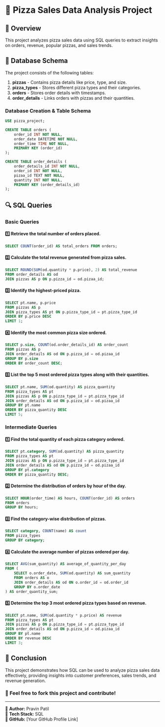 # 🍕 Pizza Sales Data Analysis Project

## 📌 Overview
This project analyzes pizza sales data using SQL queries to extract insights on orders, revenue, popular pizzas, and sales trends.

## 📂 Database Schema
The project consists of the following tables:

1. **pizzas** - Contains pizza details like price, type, and size.
2. **pizza_types** - Stores different pizza types and their categories.
3. **orders** - Stores order details with timestamps.
4. **order_details** - Links orders with pizzas and their quantities.

### **Database Creation & Table Schema**
```sql
USE pizza_project;

CREATE TABLE orders (
    order_id INT NOT NULL,
    order_date DATETIME NOT NULL,
    order_time TIME NOT NULL,
    PRIMARY KEY (order_id)
);

CREATE TABLE order_details (
    order_details_id INT NOT NULL,
    order_id INT NOT NULL,
    pizaa_id TEXT NOT NULL,
    quantity INT NOT NULL,
    PRIMARY KEY (order_details_id)
);
```

## 🔍 SQL Queries

### **Basic Queries**

#### 1️⃣ Retrieve the total number of orders placed.
```sql
SELECT COUNT(order_id) AS total_orders FROM orders;
```

#### 2️⃣ Calculate the total revenue generated from pizza sales.
```sql
SELECT ROUND(SUM(od.quantity * p.price), 2) AS total_revenue
FROM order_details AS od
JOIN pizzas AS p ON p.pizza_id = od.pizaa_id;
```

#### 3️⃣ Identify the highest-priced pizza.
```sql
SELECT pt.name, p.price
FROM pizzas AS p
JOIN pizza_types AS pt ON p.pizza_type_id = pt.pizza_type_id
ORDER BY p.price DESC
LIMIT 1;
```

#### 4️⃣ Identify the most common pizza size ordered.
```sql
SELECT p.size, COUNT(od.order_details_id) AS order_count
FROM pizzas AS p
JOIN order_details AS od ON p.pizza_id = od.pizaa_id
GROUP BY p.size
ORDER BY order_count DESC;
```

#### 5️⃣ List the top 5 most ordered pizza types along with their quantities.
```sql
SELECT pt.name, SUM(od.quantity) AS pizza_quantity
FROM pizza_types AS pt
JOIN pizzas AS p ON p.pizza_type_id = pt.pizza_type_id
JOIN order_details AS od ON p.pizza_id = od.pizaa_id
GROUP BY pt.name
ORDER BY pizza_quantity DESC
LIMIT 5;
```

### **Intermediate Queries**

#### 1️⃣ Find the total quantity of each pizza category ordered.
```sql
SELECT pt.category, SUM(od.quantity) AS pizza_quantity
FROM pizza_types AS pt
JOIN pizzas AS p ON p.pizza_type_id = pt.pizza_type_id
JOIN order_details AS od ON p.pizza_id = od.pizaa_id
GROUP BY pt.category
ORDER BY pizza_quantity DESC;
```

#### 2️⃣ Determine the distribution of orders by hour of the day.
```sql
SELECT HOUR(order_time) AS hours, COUNT(order_id) AS orders
FROM orders
GROUP BY hours;
```

#### 3️⃣ Find the category-wise distribution of pizzas.
```sql
SELECT category, COUNT(name) AS count
FROM pizza_types
GROUP BY category;
```

#### 4️⃣ Calculate the average number of pizzas ordered per day.
```sql
SELECT AVG(sum_quantity) AS average_of_quantity_per_day
FROM (
    SELECT o.order_date, SUM(od.quantity) AS sum_quantity
    FROM orders AS o
    JOIN order_details AS od ON o.order_id = od.order_id
    GROUP BY o.order_date
) AS order_quantity_sum;
```

#### 5️⃣ Determine the top 3 most ordered pizza types based on revenue.
```sql
SELECT pt.name, SUM(od.quantity * p.price) AS revenue
FROM pizza_types AS pt
JOIN pizzas AS p ON p.pizza_type_id = pt.pizza_type_id
JOIN order_details AS od ON p.pizza_id = od.pizaa_id
GROUP BY pt.name
ORDER BY revenue DESC
LIMIT 3;
```

## 📌 Conclusion
This project demonstrates how SQL can be used to analyze pizza sales data effectively, providing insights into customer preferences, sales trends, and revenue generation.

### 📢 Feel free to fork this project and contribute!

---
📌 **Author:** Pravin Patil  
📌 **Tech Stack:** SQL  
📌 **GitHub:** [Your GitHub Profile Link]  
